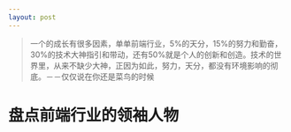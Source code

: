 ```yaml
---
layout: post
---
```


>一个的成长有很多因素，单单前端行业，5%的天分，15%的努力和勤奋，30%的技术大神指引和带动，还有50%就是个人的创新和创造。技术的世界里，从来不缺少大神，正因为如此，努力，天分，都没有环境影响的彻底。－－仅仅说在你还是菜鸟的时候

# 盘点前端行业的领袖人物

<script type="text/javascript" src="{{ "/js/H5ComponentBase.js" | prepend: site.baseurl }}"></script>
<script type="text/javascript" src="{{ "/js/H5ComponentPeopleList.js" | prepend: site.baseurl }}"></script>

<div id="frontend-ox"></div>

<script type="text/javascript">
    var img = "{{ "/css/main.css" | prepend: site.baseurl }}";
    console.log('img', img);
    var listData = [
        [
            "蒋长浩博士",
            "http://img03.taobaocdn.com/tps/i3/T11xYfXnhmXXXMNuYv-150-150.jpg",
            "Facebook",
            {
                "博客": "http://",
                "微博": "http://"
            },
            "",
            "蒋长浩，祖籍湖南，获清华大学计算机本硕学位、伊利诺伊大学(UIUC)博士学位，在卡耐基梅隆大学(CMU)、谷歌公司从事过“普适计算~大规模计算”的优化研究。在Facebook任研究科学家，他创造BIGPIPE，使大型网站访速翻1倍，举世关注"
        ],[
            "蒋长浩博士",
            "http://img03.taobaocdn.com/tps/i3/T11xYfXnhmXXXMNuYv-150-150.jpg",
            "Facebook",
            {
                "博客": "http://",
                "微博": "http://"
            },
            "蒋长浩，祖籍湖南，获清华大学计算机本硕学位、伊利诺伊大学(UIUC)博士学位，在卡耐基梅隆大学(CMU)、谷歌公司从事过“普适计算~大规模计算”的优化研究。在Facebook任研究科学家，他创造BIGPIPE，使大型网站访速翻1倍，举世关注"
        ]
    ];

    $('#frontend-ox').append(new H5ComponentPeopleList('peoplelist', {
        type: 'peoplelist',
        data: listData,
        css: {
            top: 0,
            opacity: 1,
        }
    }));

</script>


